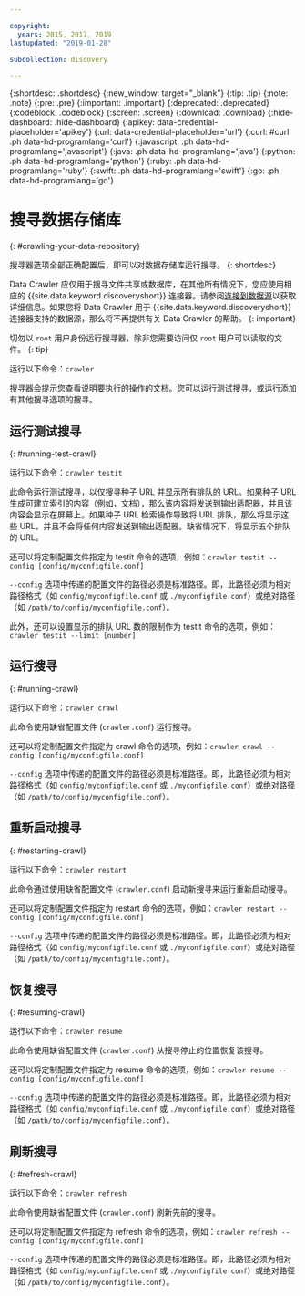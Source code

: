 ```yaml
---

copyright:
  years: 2015, 2017, 2019
lastupdated: "2019-01-28"

subcollection: discovery

---
```


{:shortdesc: .shortdesc}
{:new_window: target="_blank"}
{:tip: .tip}
{:note: .note}
{:pre: .pre}
{:important: .important}
{:deprecated: .deprecated}
{:codeblock: .codeblock}
{:screen: .screen}
{:download: .download}
{:hide-dashboard: .hide-dashboard}
{:apikey: data-credential-placeholder='apikey'} 
{:url: data-credential-placeholder='url'}
{:curl: #curl .ph data-hd-programlang='curl'}
{:javascript: .ph data-hd-programlang='javascript'}
{:java: .ph data-hd-programlang='java'}
{:python: .ph data-hd-programlang='python'}
{:ruby: .ph data-hd-programlang='ruby'}
{:swift: .ph data-hd-programlang='swift'}
{:go: .ph data-hd-programlang='go'}

# 搜寻数据存储库
{: #crawling-your-data-repository}

搜寻器选项全部正确配置后，即可以对数据存储库运行搜寻。
{: shortdesc}

Data Crawler 应仅用于搜寻文件共享或数据库，在其他所有情况下，您应使用相应的 {{site.data.keyword.discoveryshort}} 连接器。请参阅[连接到数据源](/docs/services/discovery?topic=discovery-sources#sources)以获取详细信息。如果您将 Data Crawler 用于 {{site.data.keyword.discoveryshort}} 连接器支持的数据源，那么将不再提供有关 Data Crawler 的帮助。
{: important}

切勿以 `root` 用户身份运行搜寻器，除非您需要访问仅 `root` 用户可以读取的文件。
{: tip}

运行以下命令：`crawler`

搜寻器会提示您查看说明要执行的操作的文档。您可以运行测试搜寻，或运行添加有其他搜寻选项的搜寻。

## 运行测试搜寻
{: #running-test-crawl}

运行以下命令：`crawler testit`

此命令运行测试搜寻，以仅搜寻种子 URL 并显示所有排队的 URL。如果种子 URL 生成可建立索引的内容（例如，文档），那么该内容将发送到输出适配器，并且该内容会显示在屏幕上。如果种子 URL 检索操作导致将 URL 排队，那么将显示这些 URL，并且不会将任何内容发送到输出适配器。缺省情况下，将显示五个排队的 URL。

还可以将定制配置文件指定为 testit 命令的选项，例如：`crawler testit --config [config/myconfigfile.conf]`

`--config` 选项中传递的配置文件的路径必须是标准路径。即，此路径必须为相对路径格式（如 `config/myconfigfile.conf` 或 `./myconfigfile.conf`）或绝对路径（如 `/path/to/config/myconfigfile.conf`）。

此外，还可以设置显示的排队 URL 数的限制作为 testit 命令的选项，例如：`crawler testit --limit [number]`

## 运行搜寻
{: #running-crawl}

运行以下命令：`crawler crawl`

此命令使用缺省配置文件 (`crawler.conf`) 运行搜寻。

还可以将定制配置文件指定为 crawl 命令的选项，例如：`crawler crawl --config [config/myconfigfile.conf]`

`--config` 选项中传递的配置文件的路径必须是标准路径。即，此路径必须为相对路径格式（如 `config/myconfigfile.conf` 或 `./myconfigfile.conf`）或绝对路径（如 `/path/to/config/myconfigfile.conf`）。

## 重新启动搜寻
{: #restarting-crawl}

运行以下命令：`crawler restart`

此命令通过使用缺省配置文件 (`crawler.conf`) 启动新搜寻来运行重新启动搜寻。

还可以将定制配置文件指定为 restart 命令的选项，例如：`crawler restart --config [config/myconfigfile.conf]`

`--config` 选项中传递的配置文件的路径必须是标准路径。即，此路径必须为相对路径格式（如 `config/myconfigfile.conf` 或 `./myconfigfile.conf`）或绝对路径（如 `/path/to/config/myconfigfile.conf`）。

## 恢复搜寻
{: #resuming-crawl}

运行以下命令：`crawler resume`

此命令使用缺省配置文件 (`crawler.conf`) 从搜寻停止的位置恢复该搜寻。

还可以将定制配置文件指定为 resume 命令的选项，例如：`crawler resume --config [config/myconfigfile.conf]`

`--config` 选项中传递的配置文件的路径必须是标准路径。即，此路径必须为相对路径格式（如 `config/myconfigfile.conf` 或 `./myconfigfile.conf`）或绝对路径（如 `/path/to/config/myconfigfile.conf`）。

## 刷新搜寻
{: #refresh-crawl}

运行以下命令：`crawler refresh`

此命令使用缺省配置文件 (`crawler.conf`) 刷新先前的搜寻。

还可以将定制配置文件指定为 refresh 命令的选项，例如：`crawler refresh --config [config/myconfigfile.conf]`

`--config` 选项中传递的配置文件的路径必须是标准路径。即，此路径必须为相对路径格式（如 `config/myconfigfile.conf` 或 `./myconfigfile.conf`）或绝对路径（如 `/path/to/config/myconfigfile.conf`）。
